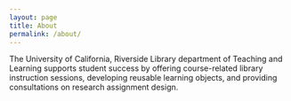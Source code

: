 ```yaml
---
layout: page
title: About
permalink: /about/
---
```


The University of California, Riverside Library department of Teaching and Learning supports student success by offering course-related library instruction sessions, developing reusable learning objects, and providing consultations on research assignment design. 
